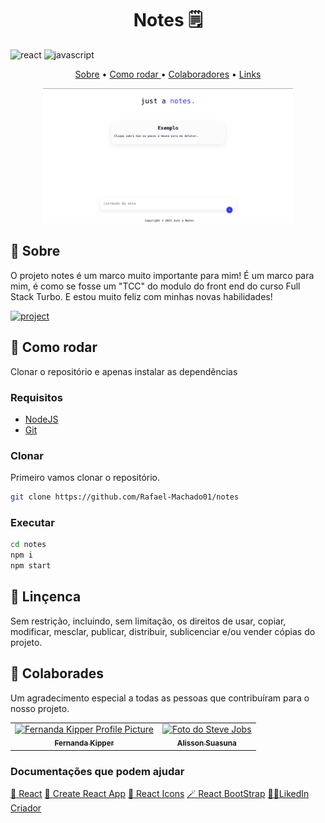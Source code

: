 [JAVASCRIPT__BADGE]: https://img.shields.io/badge/Javascript-000?style=for-the-badge&logo=javascript
[REACT__BADGE]: https://img.shields.io/badge/React-005CFE?style=for-the-badge&logo=react
[PROJECT__BADGE]: https://img.shields.io/badge/📲_Veja_o_projeto-000?style=for-the-badge&logo=project
[PROJECT__URL]: https://ceps-3bwt.vercel.app

<h1 align="center" style="font-weight: bold;">Notes 🗒️</h1>

![react][REACT__BADGE] ![javascript][JAVASCRIPT__BADGE]

<p align="center">
 <a href="#about">Sobre</a> • 
 <a href="#started">Como rodar </a> • 
  <a href="#colab">Colaboradores</a> •
 <a href="#contribute">Links</a>
</p>
<p align="center">
    <img src="./mockup.png" alt="Image Example" width="400px">
</p>

<h2 id="started">📌 Sobre</h2>
O projeto notes é um marco muito importante para mim! É um marco para mim, é como se fosse um "TCC" do modulo do front end do curso Full Stack Turbo. E estou muito feliz com minhas novas habilidades!

[![project][PROJECT__BADGE]][PROJECT__URL]

<h2 id="started">🚀 Como rodar </h2>

Clonar o repositório e apenas instalar as dependências

<h3>Requisitos</h3>

- [NodeJS](https://nodejs.org/pt/download)
- [Git](https://git-scm.com/docs/git-init)

<h3>Clonar</h3>

Primeiro vamos clonar o repositório.

```bash
git clone https://github.com/Rafael-Machado01/notes
```

<h3>Executar</h3>

```bash
cd notes
npm i
npm start
```
<h2 id="colab">📖 Linçenca</h2>
Sem restrição, incluindo, sem limitação, os direitos de usar, copiar, modificar, mesclar, publicar, distribuir, sublicenciar e/ou vender cópias do projeto.
<h2 id="colab">🤝 Colaborades</h2>

Um agradecimento especial a todas as pessoas que contribuíram para o nosso projeto.

<table>
  <tr>
    <td align="center">
      <a href="#">
        <img src="https://avatars.githubusercontent.com/u/61896274?v=4" width="100px;" alt="Fernanda Kipper Profile Picture"/><br>
        <sub>
          <b>Fernanda Kipper</b>
        </sub>
      </a>
    </td>
    <td align="center">
      <a href="https://github.com/alissonsuassuna">
        <img src="https://avatars.githubusercontent.com/u/19367317?v=4" width="100px;" alt="Foto do Steve Jobs"/><br>
        <sub>
          <b>Alisson Suasuna</b>
        </sub>
      </a>
    </td>
  </tr>
</table>


<h3>Documentações que podem ajudar</h3>

[💎 React](https://pt-br.react.dev/learn)
[🚀 Create React App](https://create-react-app.dev/)
[📱 React Icons](https://react-icons.github.io/react-icons/)
[🪄 React BootStrap](https://create-react-app.dev/docs/adding-bootstrap/)
[👦🏻LikedIn Criador](https://www.linkedin.com/in/rafael-machado-ampudia/)


